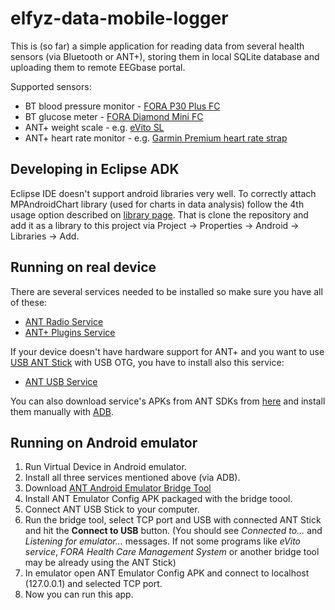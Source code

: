 # elfyz-data-mobile-logger

This is (so far) a simple application for reading data from several health sensors (via Bluetooth or ANT+), storing them in local SQLite database and uploading them to remote EEGbase portal.

Supported sensors:
* BT blood pressure monitor - [FORA P30 Plus FC](https://www.evito.cz/eshop/product/62)
* BT glucose meter - [FORA Diamond Mini FC](https://www.evito.cz/eshop/product/31)
* ANT+ weight scale - e.g. [eVito SL](https://www.evito.cz/eshop/product/3)
* ANT+ heart rate monitor - e.g. [Garmin Premium heart rate strap](https://www.evito.cz/eshop/product/7)

## Developing in Eclipse ADK

Eclipse IDE doesn't support android libraries very well. To correctly attach MPAndroidChart library (used for charts in data analysis) follow the 4th usage option described on [library page](https://github.com/PhilJay/MPAndroidChart). That is clone the repository and add it as a library to this project via Project -> Properties -> Android -> Libraries -> Add.

## Running on real device

There are several services needed to be installed so make sure you have all of these:

* [ANT Radio Service](https://play.google.com/store/apps/details?id=com.dsi.ant.service.socket)
* [ANT+ Plugins Service](https://play.google.com/store/apps/details?id=com.dsi.ant.plugins.antplus)

If your device doesn't have hardware support for ANT+ and you want to use [USB ANT Stick](http://www.thisisant.com/directory/usb-ant-stick) with USB OTG, you have to install also this service:

* [ANT USB Service](https://play.google.com/store/apps/details?id=com.dsi.ant.usbservice)

You can also download service's APKs from ANT SDKs from [here](http://www.thisisant.com/developer/resources/downloads/) and install them manually with [ADB](http://developer.android.com/tools/help/adb.html).

## Running on Android emulator

1. Run Virtual Device in Android emulator.
2. Install all three services mentioned above (via ADB).
3. Download [ANT Android Emulator Bridge Tool](http://www.thisisant.com/developer/resources/downloads/)
4. Install ANT Emulator Config APK packaged with the bridge toool.
5. Connect ANT USB Stick to your computer.
6. Run the bridge tool, select TCP port and USB with connected ANT Stick and hit the **Connect to USB** button. (You should see *Connected to...* and *Listening for emulator...* messages. If not some programs like *eVito service*, *FORA Health Care Management System* or another bridge tool may be already using the ANT Stick)
7. In emulator open ANT Emulator Config APK and connect to localhost (127.0.0.1) and selected TCP port.
8. Now you can run this app.
